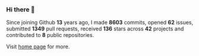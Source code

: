 ### Hi there 👋

Since joining Github **13** years ago, I made **8603** commits, opened **62** issues, submitted **1349** pull requests, received **136** stars across **42** projects and contributed to **8** public repositories.

Visit <a href="https://j15h.nu">home page</a> for more.

